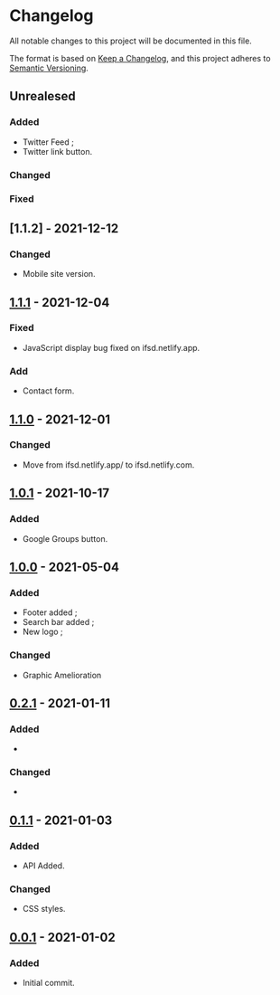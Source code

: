 # Changelog
All notable changes to this project will be documented in this file.

The format is based on [Keep a Changelog](https://keepachangelog.com/en/1.0.0/), and this project adheres to [Semantic Versioning](https://semver.org/spec/v2.0.0.html).

## Unrealesed
### Added
- Twitter Feed ;
- Twitter link button.

### Changed

### Fixed

## [1.1.2] - 2021-12-12
### Changed
- Mobile site version.

## [1.1.1] - 2021-12-04
### Fixed
- JavaScript display bug fixed on ifsd.netlify.app.

### Add
- Contact form.

## [1.1.0] - 2021-12-01
### Changed
- Move from ifsd.netlify.app/ to ifsd.netlify.com.

## [1.0.1] - 2021-10-17
### Added
- Google Groups button.

## [1.0.0] - 2021-05-04
### Added
- Footer added ;
- Search bar added ;
- New logo ;

### Changed
- Graphic Amelioration

## [0.2.1] - 2021-01-11
### Added
-

### Changed
-

## [0.1.1] - 2021-01-03
### Added
- API Added.

### Changed
- CSS styles.

## [0.0.1] - 2021-01-02
### Added
- Initial commit.

[1.1.1]: https://github.com/Florian-COLLIN/tv-series/releases/tag/v1.1.1
[1.1.0]: https://github.com/Florian-COLLIN/tv-series/releases/tag/v1.1.0
[1.0.1]: https://github.com/Florian-COLLIN/tv-series/releases/tag/v1.0.1
[1.0.0]: https://github.com/Florian-COLLIN/tv-series/releases/tag/v1.0.0
[0.2.1]: https://github.com/Florian-COLLIN/tv-series/releases/tag/v0.2.1
[0.1.1]: https://github.com/Florian-COLLIN/tv-series/releases/tag/v0.1.1
[0.0.1]: https://github.com/Florian-COLLIN/tv-series/releases/tag/v0.0.1
